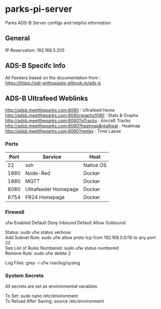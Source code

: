 # parks-pi-server
Parks ADS-B Server configs and helpful information

## General
IP Reservation:  192.168.5.205

## ADS-B Specifc Info 
All Feeders based on the documentation from : <br>
<https://https://sdr-enthusiasts.gitbook.io/ads-b><br>

## ADS-B Ultrafeed Weblinks
<http://adsb.meettheparks.com:8080> : Ultrafeed Home
<http://adsb.meettheparks.com:8080/graphs1090> : Stats & Graphs
<http://adsb.meettheparks.com:8080?pTracks> : Aircraft Tracks
<http://adsb.meettheparks.com:8080?heatmap&realheat> : Heatmap
<http://adsb.meettheparks.com:8080?replay> : Time Lapse


### Ports

|Port|Service|Host|
|---|---|---|
|22|ssh|Native OS|
|1880|Node-Red|Docker|
|1880|MQTT|Docker|
|8080|Ultrafeeder Homepage|Docker|
|8754|FR24 Homepage|Docker|



### Firewall
ufw Enabled
Default Deny Inbound
Default Allow Outbound

Status:  sudo ufw status verbose  
Add Subnet Rule: sudo ufw allow proto tcp from 192.168.0.0/16 to any port 22  
See List of Rules Numbered: sudo ufw status numbered  
Remove Rule: sudo ufw delete 2  

Log Files:  grep -i ufw /var/log/syslog


### System Secrets
All secrets are set as environmental variables <br>

To Set: sudo nano /etc/environment  
To Reload After Saving:  source /etc/environment  